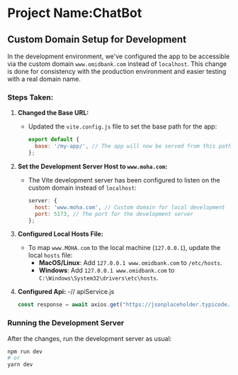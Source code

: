 # Project Name:ChatBot

## Custom Domain Setup for Development

In the development environment, we've configured the app to be accessible via the custom domain `www.omidbank.com` instead of `localhost`. This change is done for consistency with the production environment and easier testing with a real domain name.

### Steps Taken:

1. **Changed the Base URL:**
   - Updated the `vite.config.js` file to set the base path for the app:
     ```js
     export default {
       base: '/my-app/', // The app will now be served from this path
     };
     ```

2. **Set the Development Server Host to `www.moha.com`:**
   - The Vite development server has been configured to listen on the custom domain instead of `localhost`:
     ```js
     server: {
       host: 'www.moha.com', // Custom domain for local development
       port: 5173, // The port for the development server
     };
     ```

3. **Configured Local Hosts File:**
   - To map `www.MOHA.com` to the local machine (`127.0.0.1`), update the local `hosts` file:
     - **MacOS/Linux**: Add `127.0.0.1 www.omidbank.com` to `/etc/hosts`.
     - **Windows**: Add `127.0.0.1 www.omidbank.com` to `C:\Windows\System32\drivers\etc\hosts`.

4. **Configured Api:**
   -// apiService.js
     ```js
    const response = await axios.get("https://jsonplaceholder.typicode.com/posts/1");
      ```

### Running the Development Server

After the changes, run the development server as usual:

```bash
npm run dev
# or
yarn dev
